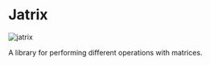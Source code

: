 # Jatrix

![jatrix](https://github.com/danilos1/jatrix/blob/danilos/jatrix_logo.png)

A library for performing different operations with matrices.
